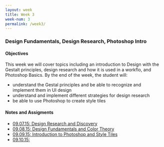 ```yaml
---
layout: week
title: Week 3
week-num: 3
permalink: /week3/
---
```

<h3>Design Fundamentals, Design Research, Photoshop Intro</h3>
<h4>Objectives</h4>
<p>This week we will cover topics including an introduction to Design with the Gestalt principles, design research and how it is used in a workflo, and Photoshop Basics.  By the end of the week, the student will:</p>
<ul>
    <li>understand the Gestal principles and be able to recognize and implement them in UI design</li>
    <li>understand and implement different strategies for design research</li>
    <li>be able to use Photoshop to create style tiles</li>
</ul>

<h4>Notes and Assigments</h4>
<ul>
    <li>
        <a href="/09.07.15/">09.07.15: Design Research and Discovery</a>
    </li>
    <li>
        <a href="/09.08.15/">09.08.15: Design Fundamentals and Color Theory</a>
    </li>
    <li>
        <a href="/09.09.15/">09.09.15: Introduction to Photoshop and Style Tiles</a>
    </li>
    <li>
        <a href="/09.10.15/">09.10.15: </a>
    </li>
</ul>